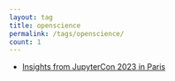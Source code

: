 ```yaml
---
layout: tag
title: openscience
permalink: /tags/openscience/
count: 1
---
```


- [Insights from JupyterCon 2023 in Paris](https://gosein.de/jupytercon-2023-paris.html)

